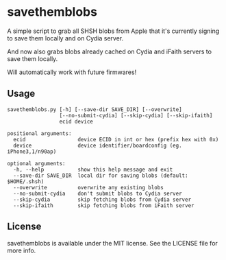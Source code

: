 # savethemblobs

A simple script to grab all SHSH blobs from Apple that it's currently signing to save them locally and on Cydia server.

And now also grabs blobs already cached on Cydia and iFaith servers to save them locally.

Will automatically work with future firmwares!

## Usage

	savethemblobs.py [-h] [--save-dir SAVE_DIR] [--overwrite]
	                 [--no-submit-cydia] [--skip-cydia] [--skip-ifaith]
	                 ecid device

	positional arguments:
	  ecid                 device ECID in int or hex (prefix hex with 0x)
	  device               device identifier/boardconfig (eg. iPhone3,1/n90ap)

	optional arguments:
	  -h, --help           show this help message and exit
	  --save-dir SAVE_DIR  local dir for saving blobs (default: $HOME/.shsh)
	  --overwrite          overwrite any existing blobs
	  --no-submit-cydia    don't submit blobs to Cydia server
	  --skip-cydia         skip fetching blobs from Cydia server
	  --skip-ifaith        skip fetching blobs from iFaith server


## License

savethemblobs is available under the MIT license. See the LICENSE file for more info.
